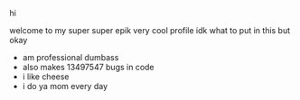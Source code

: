 hi

welcome to my super super epik very cool profile
idk what to put in this but okay

- am professional dumbass
- also makes 13497547 bugs in code
- i like cheese
- i do ya mom every day
